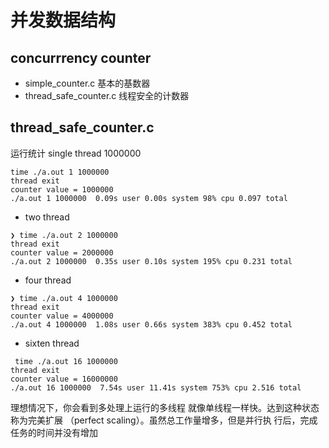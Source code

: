 # 并发数据结构
## concurrrency counter
- simple_counter.c 基本的基数器
- thread_safe_counter.c 线程安全的计数器

## thread_safe_counter.c
运行统计
single thread 1000000
```
time ./a.out 1 1000000
thread exit
counter value = 1000000
./a.out 1 1000000  0.09s user 0.00s system 98% cpu 0.097 total
```
- two thread
```
❯ time ./a.out 2 1000000
thread exit
counter value = 2000000
./a.out 2 1000000  0.35s user 0.10s system 195% cpu 0.231 total
```

- four thread
```
❯ time ./a.out 4 1000000
thread exit
counter value = 4000000
./a.out 4 1000000  1.08s user 0.66s system 383% cpu 0.452 total
```

- sixten thread

```
 time ./a.out 16 1000000
thread exit
counter value = 16000000
./a.out 16 1000000  7.54s user 11.41s system 753% cpu 2.516 total

```
理想情况下，你会看到多处理上运行的多线程
就像单线程一样快。达到这种状态称为完美扩展
（perfect scaling）。虽然总工作量增多，但是并行执
行后，完成任务的时间并没有增加
